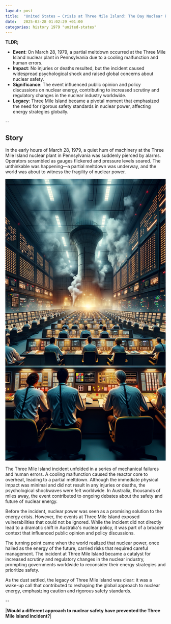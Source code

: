 ```yaml
---
layout: post
title:  "United States – Crisis at Three Mile Island: The Day Nuclear Power Shook the World - 1979"
date:   2025-03-28 01:02:29 +01:00
categories: history 1979 "united-states"
---
```


**TLDR;**
- **Event**: On March 28, 1979, a partial meltdown occurred at the Three Mile Island nuclear plant in Pennsylvania due to a cooling malfunction and human errors.
- **Impact**: No injuries or deaths resulted, but the incident caused widespread psychological shock and raised global concerns about nuclear safety.
- **Significance**: The event influenced public opinion and policy discussions on nuclear energy, contributing to increased scrutiny and regulatory changes in the nuclear industry worldwide.
- **Legacy**: Three Mile Island became a pivotal moment that emphasized the need for rigorous safety standards in nuclear power, affecting energy strategies globally.

--

## Story

In the early hours of March 28, 1979, a quiet hum of machinery at the Three Mile Island nuclear plant in Pennsylvania was suddenly pierced by alarms. Operators scrambled as gauges flickered and pressure levels soared. The unthinkable was happening—a partial meltdown was underway, and the world was about to witness the fragility of nuclear power.

![Image](/assets/images/28_March_fb939edaacfeb1520de5f13548f79fe4.png)

The Three Mile Island incident unfolded in a series of mechanical failures and human errors. A cooling malfunction caused the reactor core to overheat, leading to a partial meltdown. Although the immediate physical impact was minimal and did not result in any injuries or deaths, the psychological shockwaves were felt worldwide. In Australia, thousands of miles away, the event contributed to ongoing debates about the safety and future of nuclear energy.

Before the incident, nuclear power was seen as a promising solution to the energy crisis. However, the events at Three Mile Island exposed vulnerabilities that could not be ignored. While the incident did not directly lead to a dramatic shift in Australia's nuclear policy, it was part of a broader context that influenced public opinion and policy discussions.

The turning point came when the world realized that nuclear power, once hailed as the energy of the future, carried risks that required careful management. The incident at Three Mile Island became a catalyst for increased scrutiny and regulatory changes in the nuclear industry, prompting governments worldwide to reconsider their energy strategies and prioritize safety.

As the dust settled, the legacy of Three Mile Island was clear: it was a wake-up call that contributed to reshaping the global approach to nuclear energy, emphasizing caution and rigorous safety standards.

--

|**Would a different approach to nuclear safety have prevented the Three Mile Island incident?**|

